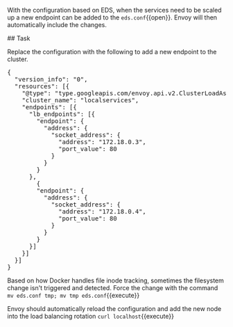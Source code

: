 With the configuration based on EDS, when the services need to be scaled up a new endpoint can be added to the `eds.conf`{{open}}. Envoy will then automatically include the changes.

## Task

Replace the configuration with the following to add a new endpoint to the cluster.

<pre class="file" data-filename="eds.conf" data-target="replace">
{
  "version_info": "0",
  "resources": [{
    "@type": "type.googleapis.com/envoy.api.v2.ClusterLoadAssignment",
    "cluster_name": "localservices",
    "endpoints": [{
      "lb_endpoints": [{
        "endpoint": {
          "address": {
            "socket_address": {
              "address": "172.18.0.3",
              "port_value": 80
            }
          }
        }
      },
	    {
        "endpoint": {
          "address": {
            "socket_address": {
              "address": "172.18.0.4",
              "port_value": 80
            }
          }
        }
      }]
    }]
  }]
}
</pre>

Based on how Docker handles file inode tracking, sometimes the filesystem change isn't triggered and detected. Force the change with the command `mv eds.conf tmp; mv tmp eds.conf`{{execute}}

Envoy should automatically reload the configuration and add the new node into the load balancing rotation `curl localhost`{{execute}}